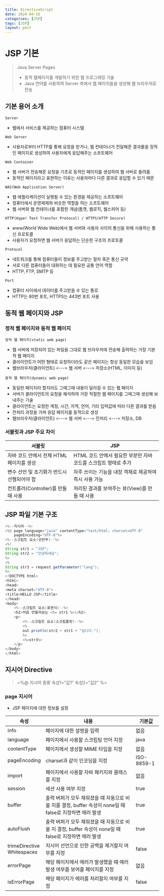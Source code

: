 ```yaml
---
title: DirectiveScript
date: 2024-04-16
categories: [JSP]
tags: [JSP]
layout: post
---
```


# JSP 기본

> Java Server Pages
> * 동적 웹페이지를 개발하기 위한 웹 프로그래밍 기술
> * Java 언어를 사용하여 Server 측에서 웹 페이지들을 생성해 웹 브라우저로 전송

## 기본 용어 소개

`Server`

* 웹에서 서비스를 제공하는 컴퓨터 시스템

`Web Server`

* 사용자로부터 HTTP를 통해 요청을 받거나, 웹 컨테이너가 전달해준 결과물을 정적인 페이지로 생성하여 사용자에게 응답해주는 소프트웨어

`Web Container`

* 웹 서버가 전송해준 요청을 기초로 동적인 페이지를 생성하여 웹 서버로 돌려줌
* 동적인 페이지라고 표현하는 이유는 사용자마다 다른 결과로 응답할 수 있기 때문

`WAS(Web Application Server)`

* 웹 애플리케이션이 실행될 수 있는 환경을 제공하는 소프트웨어
* 컴퓨터에서 운영체제와 비슷한 역할을 하는 소프트웨어
* 웹 서버와 웹 컨테이너를 포함한 개념(톰캣, 웹로직, 웹스피어 등)

`HTTP(Hyper Text Transfer Protocol) / HTTPS(HTTP Secure)`

* www(World Wide Web)에서 웹 서버와 사용자 사이의 통신을 위해 사용하는 통신 프로토콜
* 사용자가 요청하면 웹 서버가 응답하는 단순한 구조의 프로토콜

`Protocol`

* 네트워크를 통해 컴퓨터들이 정보를 주고받는 절차 혹은 통신 규약
* 서로 다른 컴퓨터들이 대화하는 데 필요한 공통 언어 역할
* HTTP, FTP, SMTP 등

`Port`

* 컴퓨터 사이에서 데이터를 주고받을 수 있는 통로
* HTTP는 80번 포트, HTTPS는 443번 포트 사용

## 동적 웹 페이지와 JSP

### 정적 웹 페이지와 동적 웹 페이지

`정적 웹 페이지(static web page)`

* 웹 서버에 저장되어 있는 파일을 그대로 웹 브라우저에 전송해 출력하는 가장 기본적 웹 페이지
* 클라이언트가 어떤 형태로 요청하더라도 같은 페이지는 항상 동일한 모습을 보임
* 웹브라우저(클라이언트) <---> 웹 서버 <---> 저장소(HTML, 이미지 등)

`동적 웹 페이지(dynamic web page)`

* 동일한 페이지라 할지라도 그때그때 내용이 달라질 수 있는 웹 페이지
* 서버가 클라이언트의 요청을 해석하여 가장 적절한 웹 페이지를 그때그때 생성해 보내주는 기술
* 클라이언트는 요청한 계정, 시간, 지역, 언어, 기타 입력값에 따라 다른 결과를 받음
* 전처리 과정을 거쳐 응답 페이지를 동적으로 생성
* 웹브라우저(클라이언트) <---> 웹 서버 <---> 전처리 <---> 저장소, DB

### 서블릿과 JSP 주요 차이

| 서블릿                       | JSP                                    |
|---------------------------|----------------------------------------|
| 자바 코드 안에서 전체 HTML 페이지를 생성 | HTML 코드 안에서 필요한 부분만 자바 코드를 스크립트 형태로 추가 |
| 변수 선언 및 초기화가 반드시 선행되어야 함  | 자주 쓰이는 기능을 내장 객체로 제공하여 즉시 사용 가능        |
| 컨트롤러(Controller)를 만들 때 사용 | 처리된 결과를 보여주는 뷰(View)를 만들 때 사용          |

## JSP 파일 기본 구조

```Java
<%--지시어--%>
<%@ page language="java" contentType="text/html; charset=UTF-8"
    pageEncoding="UTF-8"%>
<%--스크립트 요소(선언부)--%>
<%!
String str1 = "JSP";
String str2 = "안녕하세요";
%>
<%
String str3 = request.getParameter("lang");
%>
<!DOCTYPE html>
<html>
<head>
<meta charset="UTF-8">
<title>HELLO JSP</title>
</head>
<body>
	<%--스크립트 요소(표현식)--%>
	<h2>처음 만들어보는 <%= str1 %></h2>
	<p>
		<%--스크립트 요소(스크립틀릿)--%>
		<%
		out.println(str2 + str1 + "입니다."); 
		%>
		<%=str3%>
	</p>
</body>
</html>
```

## 지시어 Directive

> <%@ 지시어 종류 속성1="값1" 속성2="값2" %>

### page 지시어

* JSP 페이지에 대한 정보를 설정

| 속성                            | 내용                                                                   | 기본값        |
|-------------------------------|----------------------------------------------------------------------|------------|
| info                          | 페이지에 대한 설명을 입력                                                       | 없음         |
| language                      | 페이지에서 사용할 스크립팅 언어 지정                                                 | java       |
| contentType                   | 페이지에서 생성할 MIME 타입을 지정                                                | 없음         |
| pageEncoding                  | charset과 같이 인코딩을 지정                                                  | ISO-8859-1 |
| import                        | 페이지에서 사용할 자바 패키지와 클래스를 지정                                            | 없음         |
| session                       | 세션 사용 여부 지정                                                          | true       |
| buffer                        | 출력 버퍼가 모두 채워졌을 때 자동으로 비울 지를 결정, buffer 속성이 none일 때 false로 지정하면 에러 발생 | true       |
| autoFlush                     | 출력 버퍼가 모두 채워졌을 때 자동으로 비울 지 결정, buffer 속성이 none일 때 false로 지정하면 에러 발생  | true       |
| trimeDirective<br>Whitespaces | 지시어 선언으로 인한 공백을 제거할지 여부를 지정                                          | false      |
| errorPage                     | 해당 페이지에서 에러가 발생했을 때 에러 발생 여부를 보여줄 페이지를 지정                            | 없음         |
| isErrorPage                   | 해당 페이지가 에러를 처리할지 여부를 지정                                              | false      |
